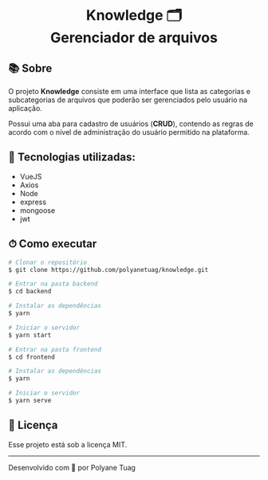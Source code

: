 <h1 align="center">  
  Knowledge 🗂 <br/> Gerenciador de arquivos
</h1>

## 📚 Sobre

O projeto **Knowledge** consiste em uma interface que lista as categorias e subcategorias de arquivos que poderão ser gerenciados pelo usuário na aplicação. 

Possui uma aba para cadastro de usuários (**CRUD**), contendo as regras de acordo com o nível de administração do usuário permitido na plataforma.

## 🚀 Tecnologias utilizadas:

- VueJS
- Axios
- Node
- express
- mongoose
- jwt

## ⏱ Como executar

```bash
# Clonar o repositório
$ git clone https://github.com/polyanetuag/knowledge.git

# Entrar na pasta backend
$ cd backend

# Instalar as dependências
$ yarn 

# Iniciar o servidor
$ yarn start

# Entrar na pasta frontend
$ cd frontend

# Instalar as dependências
$ yarn 

# Iniciar o servidor
$ yarn serve


```

## 📝 Licença

Esse projeto está sob a licença MIT.

---
Desenvolvido com 💜 por Polyane Tuag
